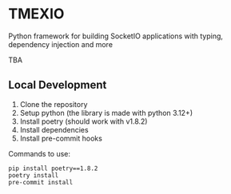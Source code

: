 # TMEXIO
Python framework for building SocketIO applications with typing, dependency injection and more

TBA

## Local Development
1. Clone the repository
2. Setup python (the library is made with python 3.12+)
3. Install poetry (should work with v1.8.2)
4. Install dependencies
5. Install pre-commit hooks

Commands to use:
```
pip install poetry==1.8.2
poetry install
pre-commit install
```
